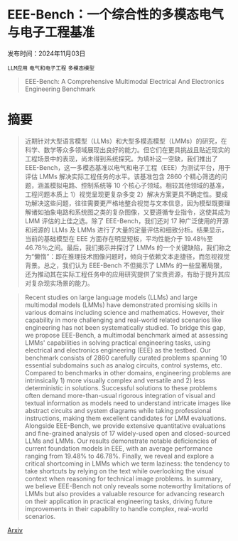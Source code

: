 # EEE-Bench：一个综合性的多模态电气与电子工程基准

发布时间：2024年11月03日

`LLM应用` `电气和电子工程` `多模态模型`

> EEE-Bench: A Comprehensive Multimodal Electrical And Electronics Engineering Benchmark

# 摘要

> 近期针对大型语言模型（LLMs）和大型多模态模型（LMMs）的研究，在科学、数学等众多领域展现出良好的能力。但它们在更具挑战且贴近现实的工程场景中的表现，尚未得到系统探究。为填补这一空缺，我们推出了 EEE-Bench，这一多模态基准以电气和电子工程（EEE）为测试平台，用于评估 LMMs 解决实际工程任务的水平。该基准包含 2860 个精心筛选的问题，涵盖模拟电路、控制系统等 10 个核心子领域。相较其他领域的基准，工程问题本质上 1）视觉呈现更复杂多变 2）解决方案更具不确定性。要成功解决这些问题，往往需要更严格地整合视觉与文本信息，因为模型既要理解诸如抽象电路和系统图之类的复杂图像，又要遵循专业指令，这使其成为 LMM 评估的上佳之选。除了 EEE-Bench，我们还对 17 种广泛使用的开源和闭源的 LLMs 及 LMMs 进行了大量的定量评估和细致分析。结果显示，当前的基础模型在 EEE 方面存在明显短板，平均性能介于 19.48％至 46.78％之间。最后，我们揭示并探讨了 LMMs 的一个关键缺陷，我们称之为“懒惰”：即在推理技术图像问题时，倾向于依赖文本走捷径，而忽视视觉背景。总之，我们认为 EEE-Bench 不但揭示了 LMMs 的一些显著局限，还为推动其在实际工程任务中的应用研究提供了宝贵资源，有助于提升其应对复杂现实场景的能力。

> Recent studies on large language models (LLMs) and large multimodal models (LMMs) have demonstrated promising skills in various domains including science and mathematics. However, their capability in more challenging and real-world related scenarios like engineering has not been systematically studied. To bridge this gap, we propose EEE-Bench, a multimodal benchmark aimed at assessing LMMs' capabilities in solving practical engineering tasks, using electrical and electronics engineering (EEE) as the testbed. Our benchmark consists of 2860 carefully curated problems spanning 10 essential subdomains such as analog circuits, control systems, etc. Compared to benchmarks in other domains, engineering problems are intrinsically 1) more visually complex and versatile and 2) less deterministic in solutions. Successful solutions to these problems often demand more-than-usual rigorous integration of visual and textual information as models need to understand intricate images like abstract circuits and system diagrams while taking professional instructions, making them excellent candidates for LMM evaluations. Alongside EEE-Bench, we provide extensive quantitative evaluations and fine-grained analysis of 17 widely-used open and closed-sourced LLMs and LMMs. Our results demonstrate notable deficiencies of current foundation models in EEE, with an average performance ranging from 19.48% to 46.78%. Finally, we reveal and explore a critical shortcoming in LMMs which we term laziness: the tendency to take shortcuts by relying on the text while overlooking the visual context when reasoning for technical image problems. In summary, we believe EEE-Bench not only reveals some noteworthy limitations of LMMs but also provides a valuable resource for advancing research on their application in practical engineering tasks, driving future improvements in their capability to handle complex, real-world scenarios.

[Arxiv](https://arxiv.org/abs/2411.01492)